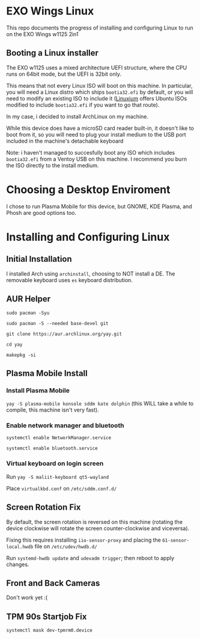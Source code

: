 # EXO Wings Linux
This repo documents the progress of installing and configuring Linux to run on the EXO Wings w1125 2in1

## Booting a Linux installer
The EXO w1125 uses a mixed architecture UEFI structure, where the CPU runs on 64bit mode, but the UEFI is 32bit only.

This means that not every Linux ISO will boot on this machine. In particular, you will need a Linux distro which ships `bootia32.efi` by default, or you will need to modify an existing ISO to include it ([Linuxium](https://linuxiumcomau.blogspot.com/search/label/ISOs) offers Ubuntu ISOs modified to include `bootia32.efi` if you want to go that route).

In my case, i decided to install ArchLinux on my machine.

While this device does have a microSD card reader built-in, it doesn't like to boot from it, so you will need to plug your install medium to the USB port included in the machine's detachable keyboard

Note: i haven't managed to succesfully boot any ISO which includes `bootia32.efi` from a Ventoy USB on this machine. I recommend you burn the ISO directly to the install medium.

# Choosing a Desktop Enviroment
I chose to run Plasma Mobile for this device, but GNOME, KDE Plasma, and Phosh are good options too.

# Installing and Configuring Linux
## Initial Installation
I installed Arch using `archinstall`, choosing to NOT install a DE. The removable keyboard uses `es` keyboard distribution.

## AUR Helper
`sudo pacman -Syu`

`sudo pacman -S --needed base-devel git`

`git clone https://aur.archlinux.org/yay.git`

`cd yay`

`makepkg -si`

## Plasma Mobile Install
### Install Plasma Mobile

`yay -S plasma-mobile konsole sddm kate dolphin` (this WILL take a while to compile, this machine isn't very fast).

### Enable network manager and bluetooth

`systemctl enable NetworkManager.service`

`systemctl enable bluetooth.service`

### Virtual keyboard on login screen

Run `yay -S maliit-keyboard qt5-wayland`

Place `virtualkbd.conf` on `/etc/sddm.conf.d/` 

## Screen Rotation Fix
By default, the screen rotation is reversed on this machine (rotating the device clockwise will rotate the screen counter-clockwise and viceversa).

Fixing this requires installing `iio-sensor-proxy` and placing the `61-sensor-local.hwdb` file on `/etc/udev/hwdb.d/`

Run `systemd-hwdb update` and `udevadm trigger`; then reboot to apply changes. 

## Front and Back Cameras
Don't work yet :(

## TPM 90s Startjob Fix
`systemctl mask dev-tpmrm0.device`
